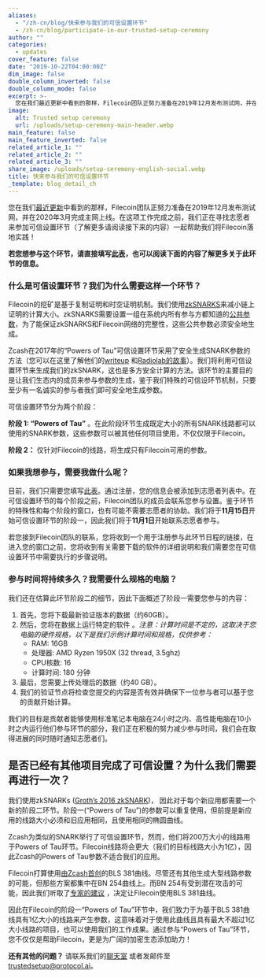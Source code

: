 ```yaml
---
aliases:
  - "/zh-cn/blog/快来参与我们的可信设置环节"
  - /zh-cn/blog/participate-in-our-trusted-setup-ceremony
author: ""
categories:
  - updates
cover_feature: false
date: "2019-10-22T04:00:00Z"
dim_image: false
double_column_inverted: false
double_column_mode: false
excerpt: >-
  您在我们最近更新中看到的那样，Filecoin团队正努力准备在2019年12月发布测试网，并在2020年3月完成主网上线。在这项工作完成之前，我们正在寻找志愿者来参加可信设置环节（了解更多请阅读接下来的内容）一起帮助我们将Filecoin落地实践！
image:
  alt: Trusted setup ceremony
  url: /uploads/setup-ceremony-main-header.webp
main_feature: false
main_feature_inverted: false
related_article_1: ""
related_article_2: ""
related_article_3: ""
share_image: /uploads/setup-ceremony-english-social.webp
title: 快来参与我们的可信设置环节
_template: blog_detail_ch
---
```


您在我们[最近更新](https://filecoin.io/zh-cn/blog/update-2019-q2-q3/)中看到的那样，Filecoin团队正努力准备在2019年12月发布测试网，并在2020年3月完成主网上线。在这项工作完成之前，我们正在寻找志愿者来参加可信设置环节（了解更多请阅读接下来的内容）一起帮助我们将Filecoin落地实践！

**若您想参与这个环节，请直接填写**[**此表**](https://docs.google.com/forms/d/e/1FAIpQLSfYrehYIExQJbNLv-m_xsCXGDZM-rHhsBT5xWYy6cHANyBJxw/viewform)**，也可以阅读下面的内容了解更多关于此环节的信息。**

### 什么是可信设置环节？我们为什么需要这样一个环节？

Filecoin的挖矿是基于复制证明和时空证明机制。我们使用[zkSNARKS](https://z.cash/technology/zksnarks/)来减小链上证明的计算大小。zkSNARKS需要设置一组在系统内所有参与方都知道的[公共参数](https://electriccoin.co/blog/snark-parameters/)，为了能保证zkSNARKS和Filecoin网络的完整性，这些公共参数必须安全地生成。

Zcash在2017年的“Powers of Tau”可信设置环节采用了安全生成SNARK参数的方法（您可以在这里了解他们的[writeup](https://z.cash/technology/paramgen/) 和[Radiolab的故事](https://www.wnycstudios.org/podcasts/radiolab/articles/ceremony)）。我们将利用可信设置环节来生成我们的zkSNARK，这也是多方安全计算的方法。该环节的主要目的是让我们生态内的成员来参与参数的生成，鉴于我们特殊的可信设环节机制，只要至少有一名诚实的参与者我们即可安全地生成参数。

可信设置环节分为两个阶段：

**阶段 1: “Powers of Tau”** 。在此阶段环节生成既定大小的所有SNARK线路都可以使用的SNARK参数，这些参数可以被其他任何项目使用，不仅仅限于Filecoin。

**阶段 2：** 仅针对Filecoin的线路，将生成只有Filecoin可用的参数。

### 如果我想参与，需要我做什么呢？

目前，我们只需要您填写[此表](https://docs.google.com/forms/d/e/1FAIpQLSfYrehYIExQJbNLv-m_xsCXGDZM-rHhsBT5xWYy6cHANyBJxw/viewform)。通过注册，您的信息会被添加到志愿者列表中。在可信设置环节的每个阶段之前，Filecoin团队的成员会联系您参与设置。鉴于环节的特殊性和每个阶段的窗口，也有可能不需要志愿者的协助。我们将于**11月15日**开始可信设置环节的阶段一，因此我们将于**11月1日**开始联系志愿者参与。

若您接到Filecoin团队的联系，您将收到一个用于注册参与此环节日程的链接，在进入您的窗口之前，您将收到有关需要下载的软件的详细说明和我们需要您在可信设置环节中需要执行的步骤说明。

### 参与时间将持续多久？我需要什么规格的电脑？

我们还在估算此环节阶段二的细节，因此下面概述了阶段一需要您参与的内容：

1. 首先，您将下载最新验证版本的数据（约60GB）。
2. 然后，您将在数据上运行特定的软件 。_注意：计算时间是不定的，这取决于您电脑的硬件规格，以下是我们示例计算时间和规格，仅供参考：_
   - RAM: 16GB
   - 处理器: AMD Ryzen 1950X (32 thread, 3.5ghz)
   - CPU核数: 16
   - 计算时间: 180 分钟
3. 最后，您需要上传处理后的数据（约40 GB）。
4. 我们的验证节点将检查您提交的内容是否有效并确保下一位参与者可以基于您的贡献开始计算。

我们的目标是贡献者能够使用标准笔记本电脑在24小时之内、高性能电脑在10小时之内运行他们参与环节的部分，我们正在积极的努力减少参与时间，我们会在取得进展的同时随时通知志愿者们。

## 是否已经有其他项目完成了可信设置？为什么我们需要再进行一次？

我们使用zkSNARKs ([Groth’s 2016 zkSNARK](https://eprint.iacr.org/2016/260.pdf))， 因此对于每个新应用都需要一个新的阶段二环节。阶段一(“Powers of Tau”)的参数可以重复使用，但前提是新应用的线路大小必须和旧应用相同，且使用相同的椭圆曲线。

Zcash为类似的SNARK举行了可信设置环节，然而，他们将200万大小的线路用于Powers of Tau环节。Filecoin线路将会更大（我们的目标线路大小为1亿），因此Zcash的Powers of Tau参数不适合我们的应用。

Filecoin打算使用[由Zcash首创](https://electriccoin.co/blog/new-snark-curve/)的BLS 381曲线。尽管还有其他生成大型线路参数的可能，但那些方案都集中在BN 254曲线上。而BN 254有受到潜在攻击的可能，因此我们听取了[专家的建议](https://eprint.iacr.org/2016/1102.pdf) ，决定让Filecoin使用BLS 381曲线。

因此在Filecoin的阶段一“Powers of Tau”环节中，我们致力于为基于BLS 381曲线具有1亿大小的线路来产生参数，这意味着对于使用此曲线且具有最大不超过1亿大小线路的项目，也可以使用我们的工作成果。通过参与“Powers of Tau”环节，您不仅仅是帮助Filecoin，更是为广阔的加密生态添加助力！

**还有其他的问题？** 请联系我们的[聊天室](https://github.com/filecoin-project/community#chat) 或者发邮件至[trustedsetup@protocol.ai](mailto:trustedsetup@protocol.ai)。
